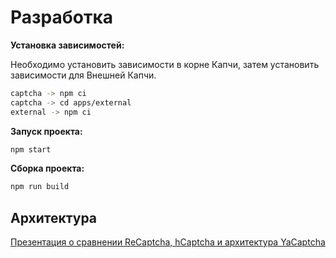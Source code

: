 # Разработка

**Установка зависимостей:**

Необходимо установить зависимости в корне Капчи, затем установить зависимости для Внешней Капчи.

```sh
captcha -> npm ci
captcha -> cd apps/external
external -> npm ci
```

**Запуск проекта:**

```sh
npm start
```

**Сборка проекта:**

```sh
npm run build
```

## Архитектура

[Презентация о сравнении ReCaptcha, hCaptcha и архитектура YaCaptcha](https://jing.yandex-team.ru/files/n-nigmatullin/Капча%202%20версия.pdf)
